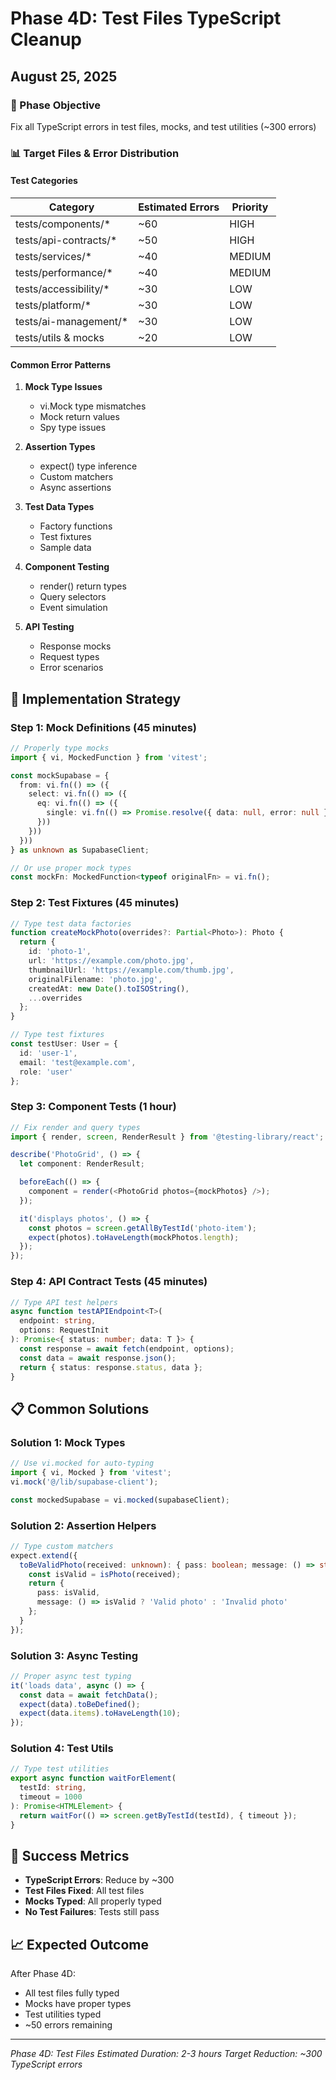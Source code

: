 # Phase 4D: Test Files TypeScript Cleanup
## August 25, 2025

### 🎯 Phase Objective
Fix all TypeScript errors in test files, mocks, and test utilities (~300 errors)

### 📊 Target Files & Error Distribution

#### Test Categories
| Category | Estimated Errors | Priority |
|----------|-----------------|----------|
| tests/components/* | ~60 | HIGH |
| tests/api-contracts/* | ~50 | HIGH |
| tests/services/* | ~40 | MEDIUM |
| tests/performance/* | ~40 | MEDIUM |
| tests/accessibility/* | ~30 | LOW |
| tests/platform/* | ~30 | LOW |
| tests/ai-management/* | ~30 | LOW |
| tests/utils & mocks | ~20 | LOW |

#### Common Error Patterns
1. **Mock Type Issues**
   - vi.Mock type mismatches
   - Mock return values
   - Spy type issues

2. **Assertion Types**
   - expect() type inference
   - Custom matchers
   - Async assertions

3. **Test Data Types**
   - Factory functions
   - Test fixtures
   - Sample data

4. **Component Testing**
   - render() return types
   - Query selectors
   - Event simulation

5. **API Testing**
   - Response mocks
   - Request types
   - Error scenarios

## 🔧 Implementation Strategy

### Step 1: Mock Definitions (45 minutes)
```typescript
// Properly type mocks
import { vi, MockedFunction } from 'vitest';

const mockSupabase = {
  from: vi.fn(() => ({
    select: vi.fn(() => ({
      eq: vi.fn(() => ({
        single: vi.fn(() => Promise.resolve({ data: null, error: null }))
      }))
    }))
  }))
} as unknown as SupabaseClient;

// Or use proper mock types
const mockFn: MockedFunction<typeof originalFn> = vi.fn();
```

### Step 2: Test Fixtures (45 minutes)
```typescript
// Type test data factories
function createMockPhoto(overrides?: Partial<Photo>): Photo {
  return {
    id: 'photo-1',
    url: 'https://example.com/photo.jpg',
    thumbnailUrl: 'https://example.com/thumb.jpg',
    originalFilename: 'photo.jpg',
    createdAt: new Date().toISOString(),
    ...overrides
  };
}

// Type test fixtures
const testUser: User = {
  id: 'user-1',
  email: 'test@example.com',
  role: 'user'
};
```

### Step 3: Component Tests (1 hour)
```typescript
// Fix render and query types
import { render, screen, RenderResult } from '@testing-library/react';

describe('PhotoGrid', () => {
  let component: RenderResult;

  beforeEach(() => {
    component = render(<PhotoGrid photos={mockPhotos} />);
  });

  it('displays photos', () => {
    const photos = screen.getAllByTestId('photo-item');
    expect(photos).toHaveLength(mockPhotos.length);
  });
});
```

### Step 4: API Contract Tests (45 minutes)
```typescript
// Type API test helpers
async function testAPIEndpoint<T>(
  endpoint: string,
  options: RequestInit
): Promise<{ status: number; data: T }> {
  const response = await fetch(endpoint, options);
  const data = await response.json();
  return { status: response.status, data };
}
```

## 📋 Common Solutions

### Solution 1: Mock Types
```typescript
// Use vi.mocked for auto-typing
import { vi, Mocked } from 'vitest';
vi.mock('@/lib/supabase-client');

const mockedSupabase = vi.mocked(supabaseClient);
```

### Solution 2: Assertion Helpers
```typescript
// Type custom matchers
expect.extend({
  toBeValidPhoto(received: unknown): { pass: boolean; message: () => string } {
    const isValid = isPhoto(received);
    return {
      pass: isValid,
      message: () => isValid ? 'Valid photo' : 'Invalid photo'
    };
  }
});
```

### Solution 3: Async Testing
```typescript
// Proper async test typing
it('loads data', async () => {
  const data = await fetchData();
  expect(data).toBeDefined();
  expect(data.items).toHaveLength(10);
});
```

### Solution 4: Test Utils
```typescript
// Type test utilities
export async function waitForElement(
  testId: string,
  timeout = 1000
): Promise<HTMLElement> {
  return waitFor(() => screen.getByTestId(testId), { timeout });
}
```

## 🎯 Success Metrics

- **TypeScript Errors**: Reduce by ~300
- **Test Files Fixed**: All test files
- **Mocks Typed**: All properly typed
- **No Test Failures**: Tests still pass

## 📈 Expected Outcome

After Phase 4D:
- All test files fully typed
- Mocks have proper types
- Test utilities typed
- ~50 errors remaining

---

*Phase 4D: Test Files*
*Estimated Duration: 2-3 hours*
*Target Reduction: ~300 TypeScript errors*